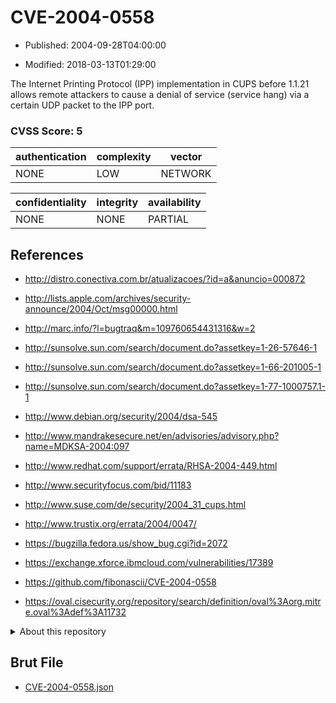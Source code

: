 # CVE-2004-0558

- Published: 2004-09-28T04:00:00

- Modified: 2018-03-13T01:29:00

The Internet Printing Protocol (IPP) implementation in CUPS before 1.1.21 allows remote attackers to cause a denial of service (service hang) via a certain UDP packet to the IPP port.

### CVSS Score: **5**

| authentication | complexity | vector |
| --- | --- | --- |
| NONE | LOW | NETWORK |

| confidentiality | integrity | availability |
| --- | --- | --- |
| NONE | NONE | PARTIAL |

## References

* http://distro.conectiva.com.br/atualizacoes/?id=a&anuncio=000872

* http://lists.apple.com/archives/security-announce/2004/Oct/msg00000.html

* http://marc.info/?l=bugtraq&m=109760654431316&w=2

* http://sunsolve.sun.com/search/document.do?assetkey=1-26-57646-1

* http://sunsolve.sun.com/search/document.do?assetkey=1-66-201005-1

* http://sunsolve.sun.com/search/document.do?assetkey=1-77-1000757.1-1

* http://www.debian.org/security/2004/dsa-545

* http://www.mandrakesecure.net/en/advisories/advisory.php?name=MDKSA-2004:097

* http://www.redhat.com/support/errata/RHSA-2004-449.html

* http://www.securityfocus.com/bid/11183

* http://www.suse.com/de/security/2004_31_cups.html

* http://www.trustix.org/errata/2004/0047/

* https://bugzilla.fedora.us/show_bug.cgi?id=2072

* https://exchange.xforce.ibmcloud.com/vulnerabilities/17389

* https://github.com/fibonascii/CVE-2004-0558

* https://oval.cisecurity.org/repository/search/definition/oval%3Aorg.mitre.oval%3Adef%3A11732

<details>
<summary>About this repository</summary> 

  This repository is part of the project [Live Hack CVE](https://github.com/Live-Hack-CVE). Main website can be found [www.live-hack.org](https://www.live-hack.org) 
  
  Made by [Sn0wAlice](https://github.com/Sn0wAlice) for the people that care about security and need to have a feed of the latest CVEs. Hope you enjoy it, don't forget to star the repo and follow me on [Twitter](https://twitter.com/Sn0wAlice) and [Github](https://github.com/Sn0wAlice). And that is my [personnal website](https://www.alice-snow.me/)

  - [Home Page](https://github.com/Live-Hack-CVE)
  - [Framework](https://github.com/Live-Hack-CVE/cve-framework)
  - [CVE database](https://github.com/Live-Hack-CVE/full_database)
  - [Changelog](https://github.com/Live-Hack-CVE/Changelog)
</details>

## Brut File

* [CVE-2004-0558.json](https://raw.githubusercontent.com/Live-Hack-CVE/full_database/main/cves/2004/CVE-2004-0558.json)

